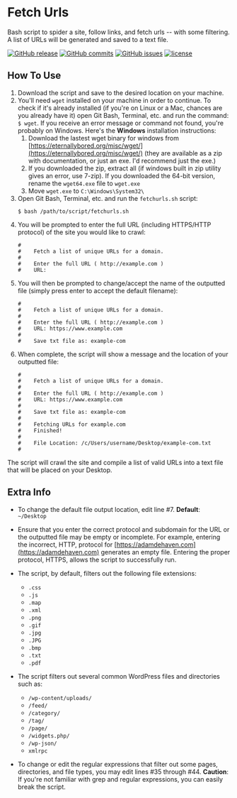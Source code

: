 # Fetch Urls
Bash script to spider a site, follow links, and fetch urls -- with some filtering. A list of URLs will be generated and saved to a text file.

[![GitHub release](https://img.shields.io/github/release/adamdehaven/fetchurls.svg?maxAge=3600)](https://github.com/adamdehaven/fetchurls/archive/master.zip)
[![GitHub commits](https://img.shields.io/github/commits-since/adamdehaven/fetchurls/v1.1.1.svg?maxAge=3600)](https://github.com/adamdehaven/fetchurls/compare/v1.1.1...master)
[![GitHub issues](https://img.shields.io/github/issues/adamdehaven/fetchurls.svg?maxAge=3600)](https://github.com/adamdehaven/fetchurls/issues)
[![license](https://img.shields.io/github/license/adamdehaven/fetchurls.svg?maxAge=3600)](https://raw.githubusercontent.com/adamdehaven/fetchurls/master/LICENSE)

## How To Use

1. Download the script and save to the desired location on your machine.
2. You'll need `wget` installed on your machine in order to continue. To check if it's already installed (if you're on Linux or a Mac, chances are you already have it) open Git Bash, Terminal, etc. and run the command: `$ wget`. If you receive an error message or command not found, you're probably on Windows. Here's the <b>Windows</b> installation instructions:
    1. Download the lastest wget binary for windows from [https://eternallybored.org/misc/wget/](https://eternallybored.org/misc/wget/) (they are available as a zip with documentation, or just an exe. I'd recommend just the exe.)
    2. If you downloaded the zip, extract all (if windows built in zip utility gives an error, use 7-zip). If you downloaded the 64-bit version, rename the `wget64.exe` file to `wget.exe`
    3. Move `wget.exe` to `C:\Windows\System32\`
3. Open Git Bash, Terminal, etc. and run the `fetchurls.sh` script:
    ```shell
    $ bash /path/to/script/fetchurls.sh
    ```
4. You will be prompted to enter the full URL (including HTTPS/HTTP protocol) of the site you would like to crawl:
    ```shell
    #
    #    Fetch a list of unique URLs for a domain.
    #
    #    Enter the full URL ( http://example.com )
    #    URL:
    ```
5. You will then be prompted to change/accept the name of the outputted file (simply press enter to accept the default filename):
    ```shell
    #
    #    Fetch a list of unique URLs for a domain.
    #
    #    Enter the full URL ( http://example.com )
    #    URL: https://www.example.com
    #
    #    Save txt file as: example-com
    ```
5. When complete, the script will show a message and the location of your outputted file:
    ```shell
    #
    #    Fetch a list of unique URLs for a domain.
    #
    #    Enter the full URL ( http://example.com )
    #    URL: https://www.example.com
    #
    #    Save txt file as: example-com
    #
    #    Fetching URLs for example.com
    #    Finished!
    #
    #    File Location: /c/Users/username/Desktop/example-com.txt
    #
    ```

The script will crawl the site and compile a list of valid URLs into a text file that will be placed on your Desktop.

## Extra Info

* To change the default file output location, edit line #7. **Default**: `~/Desktop`

* Ensure that you enter the correct protocol and subdomain for the URL or the outputted file may be empty or incomplete. For example, entering the incorrect, HTTP, protocol for [https://adamdehaven.com](https://adamdehaven.com) generates an empty file. Entering the proper protocol, HTTPS, allows the script to successfully run.

* The script, by default, filters out the following file extensions:
    * `.css`
    * `.js`
    * `.map`
    * `.xml`
    * `.png`
    * `.gif`
    * `.jpg`
    * `.JPG`
    * `.bmp`
    * `.txt`
    * `.pdf`

* The script filters out several common WordPress files and directories such as:
    * `/wp-content/uploads/`
    * `/feed/`
    * `/category/`
    * `/tag/`
    * `/page/`
    * `/widgets.php/`
    * `/wp-json/`
    * `xmlrpc`

* To change or edit the regular expressions that filter out some pages, directories, and file types, you may edit lines #35 through #44. **Caution**: If you're not familiar with grep and regular expressions, you can easily break the script.
